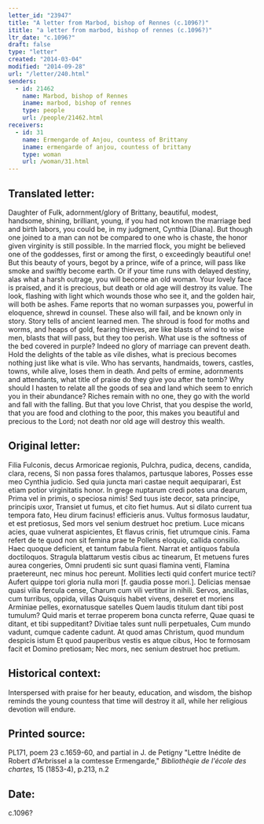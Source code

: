 ```yaml
---
letter_id: "23947"
title: "A letter from Marbod, bishop of Rennes (c.1096?)"
ititle: "a letter from marbod, bishop of rennes (c.1096?)"
ltr_date: "c.1096?"
draft: false
type: "letter"
created: "2014-03-04"
modified: "2014-09-28"
url: "/letter/240.html"
senders:
  - id: 21462
    name: Marbod, bishop of Rennes
    iname: marbod, bishop of rennes
    type: people
    url: /people/21462.html
receivers:
  - id: 31
    name: Ermengarde of Anjou, countess of Brittany
    iname: ermengarde of anjou, countess of brittany
    type: woman
    url: /woman/31.html
---
```

<h2> Translated letter:</h2>Daughter of Fulk, adornment/glory of Brittany,
beautiful, modest, handsome, shining, brilliant, young,
if you had not known the marriage bed and birth labors,
you could be, in my judgment, Cynthia [Diana].
But though one joined to a man can not be compared to one who is chaste,
the honor given virginity is still possible.
In the married flock, you might be believed one of the goddesses,
first or among the first, o exceedingly beautiful one!
But this beauty of yours, begot by a prince, wife of a prince,
will pass like smoke and swiftly become earth.
Or if your time runs with delayed destiny,
alas what a harsh outrage, you will become an old woman.
Your lovely face is praised, and it is precious,
but death or old age will destroy its value.
The look, flashing with light which wounds those who see it,
and the golden hair, will both be ashes.
Fame reports that no woman surpasses you,
powerful in eloquence, shrewd in counsel.
These also will fail, and be known only in story.
Story tells of ancient learned men.
The shroud is food for moths and worms,
and heaps of gold, fearing thieves,
are like blasts of wind to wise men,
blasts that will pass, but they too perish.
What use is the softness of the bed covered in purple?
Indeed no glory of marriage can prevent death.
Hold the delights of the table as vile dishes,
what is precious becomes nothing just like what is vile.
Who has servants, handmaids, towers, castles, towns,
while alive, loses them in death.
And pelts of ermine, adornments and attendants,
what title of praise do they give you after the tomb?
Why should I hasten to relate all the goods of sea and land
which seem to enrich you in their abundance?
Riches remain with no one,
they go with the world and fall with the falling.
But that you love Christ, that you despise the world,
that you are food and clothing to the poor,
this makes you beautiful and precious to the Lord;
not death nor old age will destroy this wealth.
<h2 class="mt-4"> Original letter:</h2>Filia Fulconis, decus Armoricae regionis,
   Pulchra, pudica, decens, candida, clara, recens,
Si non passa fores thalamos, partusque labores,
   Posses esse meo Cynthia judicio.
Sed quia juncta mari castae nequit aequiparari,
   Est etiam potior virginitatis honor.
In grege nuptarum credi potes una dearum,
   Prima vel in primis, o speciosa nimis!
Sed tuus iste decor, sata principe, principis uxor,
   Transiet ut fumus, et cito fiet humus.
Aut si dilato current tua tempora fato,
   Heu dirum facinus! efficieris anus.
Vultus formosus laudatur, et est pretiosus,
   Sed mors vel senium destruet hoc pretium.
Luce micans acies, quae vulnerat aspicientes,
   Et flavus crinis, fiet utrumque cinis.
Fama refert de te quod non sit femina prae te
   Pollens eloquio, callida consilio.
Haec quoque deficient, et tantum fabula fient.
   Narrat et antiquos fabula doctiloquos.
Stragula blattarum vestis cibus ac tinearum,
   Et metuens fures aurea congeries,
Omni prudenti sic sunt quasi flamina venti,
   Flamina praetereunt, nec minus hoc pereunt.
Mollities lecti quid confert murice tecti?
   Aufert quippe tori gloria nulla mori [f. gaudia posse mori.].
Delicias mensae quasi vilia fercula cense,
   Charum cum vili vertitur in nihili.
Servos, ancillas, cum turribus, oppida, villas
   Quisquis habet vivens, deseret et moriens
Arminiae pelles, exornatusque satelles
   Quem laudis titulum dant tibi post tumulum?
Quid maris et terrae properem bona cuncta referre,
   Quae quasi te ditant, et tibi suppeditant?
Divitiae tales sunt nulli perpetuales,
   Cum mundo vadunt, cumque cadente cadunt.
At quod amas Christum, quod mundum despicis istum
   Et quod pauperibus vestis es atque cibus,
Hoc te formosam facit et Domino pretiosam;
   Nec mors, nec senium destruet hoc pretium.
<h2 class="mt-4"> Historical context:</h2>Interspersed with praise for her beauty, education, and wisdom,  the bishop reminds the young countess that time will destroy it all, while her religious devotion will endure.
<h2 class="mt-4"> Printed source:</h2><p>PL171, poem 23 c.1659-60, and partial in J. de Petigny "Lettre Inédite de Robert d'Arbrissel a la comtesse Ermengarde," <em>Bibliothèqie de l'école des chartes,</em> 15 (1853-4), p.213, n.2</p><h2 class="mt-4"> Date:</h2>c.1096?